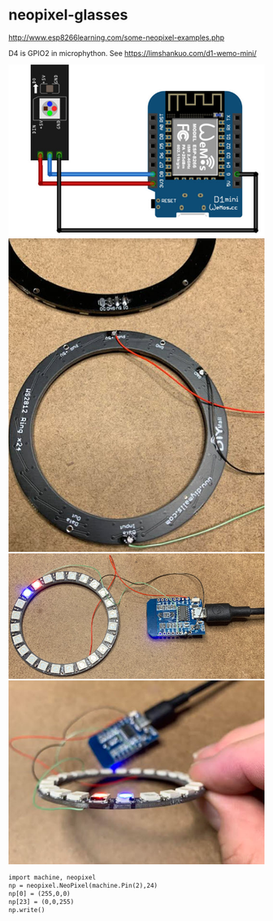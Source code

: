 # neopixel-glasses

http://www.esp8266learning.com/some-neopixel-examples.php

D4 is GPIO2 in microphython. See https://limshankuo.com/d1-wemo-mini/

![](art/test.jpg)
![](art/testwire.jpg)
![](art/ends.jpg)
![](art/mark.jpg)

```
import machine, neopixel
np = neopixel.NeoPixel(machine.Pin(2),24)
np[0] = (255,0,0)
np[23] = (0,0,255)
np.write()
```
